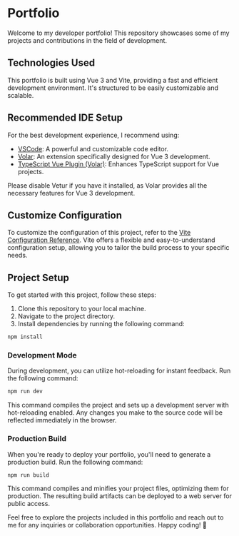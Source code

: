 # Portfolio

Welcome to my developer portfolio! This repository showcases some of my projects and contributions in the field of development.

## Technologies Used

This portfolio is built using Vue 3 and Vite, providing a fast and efficient development environment. It's structured to be easily customizable and scalable.

## Recommended IDE Setup

For the best development experience, I recommend using:

- [VSCode](https://code.visualstudio.com/): A powerful and customizable code editor.
- [Volar](https://marketplace.visualstudio.com/items?itemName=Vue.volar): An extension specifically designed for Vue 3 development.
- [TypeScript Vue Plugin (Volar)](https://marketplace.visualstudio.com/items?itemName=Vue.vscode-typescript-vue-plugin): Enhances TypeScript support for Vue projects.

Please disable Vetur if you have it installed, as Volar provides all the necessary features for Vue 3 development.

## Customize Configuration

To customize the configuration of this project, refer to the [Vite Configuration Reference](https://vitejs.dev/config/). Vite offers a flexible and easy-to-understand configuration setup, allowing you to tailor the build process to your specific needs.

## Project Setup

To get started with this project, follow these steps:

1. Clone this repository to your local machine.
2. Navigate to the project directory.
3. Install dependencies by running the following command:

```sh
npm install
```

### Development Mode

During development, you can utilize hot-reloading for instant feedback. Run the following command:

```sh
npm run dev
```

This command compiles the project and sets up a development server with hot-reloading enabled. Any changes you make to the source code will be reflected immediately in the browser.

### Production Build

When you're ready to deploy your portfolio, you'll need to generate a production build. Run the following command:

```sh
npm run build
```

This command compiles and minifies your project files, optimizing them for production. The resulting build artifacts can be deployed to a web server for public access.

Feel free to explore the projects included in this portfolio and reach out to me for any inquiries or collaboration opportunities. Happy coding! 🚀
